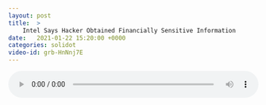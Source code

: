 ```yaml
---
layout: post
title:  >
    Intel Says Hacker Obtained Financially Sensitive Information
date:   2021-01-22 15:20:00 +0000
categories: solidot
video-id: grb-HnNnj7E
---
```


<audio src="/assets/bfd345826d9be9b06606fc242c11f519.mp3" style="width: 100%;" controls></audio>

